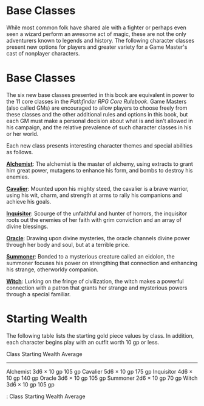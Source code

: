 Base Classes
============

While most common folk have shared ale with a fighter or perhaps even
seen a wizard perform an awesome act of magic, these are not the only
adventurers known to legends and history. The following character
classes present new options for players and greater variety for a Game
Master's cast of nonplayer characters.

Base Classes
============

The six new base classes presented in this book are equivalent in power
to the 11 core classes in the *Pathfinder RPG Core Rulebook*. Game
Masters (also called GMs) are encouraged to allow players to choose
freely from these classes and the other additional rules and options in
this book, but each GM must make a personal decision about what is and
isn't allowed in his campaign, and the relative prevalence of such
character classes in his or her world.

Each new class presents interesting character themes and special
abilities as follows.

**[Alchemist](#Alchemist)**: The alchemist is the master
of alchemy, using extracts to grant him great power, mutagens to enhance
his form, and bombs to destroy his enemies.

**[Cavalier](#Cavalier)**: Mounted upon his mighty
steed, the cavalier is a brave warrior, using his wit, charm, and
strength at arms to rally his companions and achieve his goals.

**[Inquisitor](#Inquisitor)**: Scourge of the unfaithful
and hunter of horrors, the inquisitor roots out the enemies of her faith
with grim conviction and an array of divine blessings.

**[Oracle](#Oracle)**: Drawing upon divine mysteries,
the oracle channels divine power through her body and soul, but at a
terrible price.

**[Summoner](#Summoner)**: Bonded to a mysterious
creature called an eidolon, the summoner focuses his power on
strengthing that connection and enhancing his strange, otherworldy
companion.

**[Witch](#Witch)**: Lurking on the fringe of
civilization, the witch makes a powerful connection with a patron that
grants her strange and mysterious powers through a special familiar.

Starting Wealth
===============

The following table lists the starting gold piece values by class. In
addition, each character begins play with an outfit worth 10 gp or less.

  Class        Starting Wealth   Average
  ------------ ----------------- ---------
  Alchemist    3d6 × 10 gp       105 gp
  Cavalier     5d6 × 10 gp       175 gp
  Inquisitor   4d6 × 10 gp       140 gp
  Oracle       3d6 × 10 gp       105 gp
  Summoner     2d6 × 10 gp       70 gp
  Witch        3d6 × 10 gp       105 gp

  : Class Starting Wealth Average


